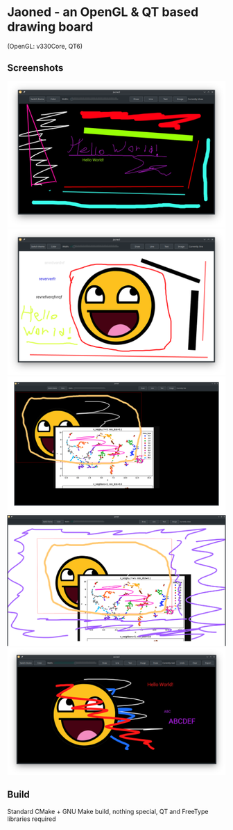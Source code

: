 
# Jaoned - an OpenGL & QT based drawing board

(OpenGL: v330Core, QT6)

## Screenshots

![](screenshots/a.png)
![](screenshots/b.png)
![](screenshots/c.png)
![](screenshots/d.png)
![](screenshots/e.png)

## Build

Standard CMake + GNU Make build, nothing special, QT and FreeType libraries required

